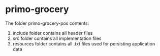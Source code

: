 # primo-grocery

The folder primo-grocery-pos contents:

1.  include folder contains all header files
2.  src folder contains all implementation files
3.  resources folder contains all .txt files used for persisting application data
